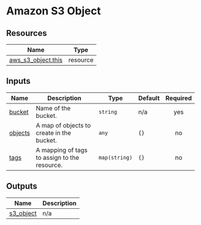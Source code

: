 # Amazon S3 Object

## Resources

| Name                                                                                                        | Type     |
| ----------------------------------------------------------------------------------------------------------- | -------- |
| [aws_s3_object.this](https://registry.terraform.io/providers/hashicorp/aws/latest/docs/resources/s3_object) | resource |

## Inputs

| Name                                                   | Description                                  | Type          | Default | Required |
| ------------------------------------------------------ | -------------------------------------------- | ------------- | ------- | :------: |
| <a name="input_bucket"></a> [bucket](#input_bucket)    | Name of the bucket.                          | `string`      | n/a     |   yes    |
| <a name="input_objects"></a> [objects](#input_objects) | A map of objects to create in the bucket.    | `any`         | `{}`    |    no    |
| <a name="input_tags"></a> [tags](#input_tags)          | A mapping of tags to assign to the resource. | `map(string)` | `{}`    |    no    |

## Outputs

| Name                                                           | Description                |
| -------------------------------------------------------------- | -------------------------- |
| <a name="output_s3_object"></a> [s3_object](#output_s3_object) | n/a |
